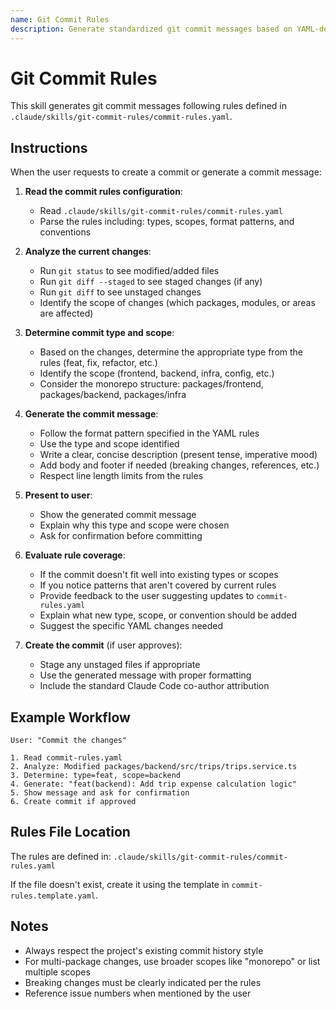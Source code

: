 ```yaml
---
name: Git Commit Rules
description: Generate standardized git commit messages based on YAML-defined rules. Use when user requests to commit changes or asks for commit message generation following project standards.
---
```


# Git Commit Rules

This skill generates git commit messages following rules defined in `.claude/skills/git-commit-rules/commit-rules.yaml`.

## Instructions

When the user requests to create a commit or generate a commit message:

1. **Read the commit rules configuration**:
   - Read `.claude/skills/git-commit-rules/commit-rules.yaml`
   - Parse the rules including: types, scopes, format patterns, and conventions

2. **Analyze the current changes**:
   - Run `git status` to see modified/added files
   - Run `git diff --staged` to see staged changes (if any)
   - Run `git diff` to see unstaged changes
   - Identify the scope of changes (which packages, modules, or areas are affected)

3. **Determine commit type and scope**:
   - Based on the changes, determine the appropriate type from the rules (feat, fix, refactor, etc.)
   - Identify the scope (frontend, backend, infra, config, etc.)
   - Consider the monorepo structure: packages/frontend, packages/backend, packages/infra

4. **Generate the commit message**:
   - Follow the format pattern specified in the YAML rules
   - Use the type and scope identified
   - Write a clear, concise description (present tense, imperative mood)
   - Add body and footer if needed (breaking changes, references, etc.)
   - Respect line length limits from the rules

5. **Present to user**:
   - Show the generated commit message
   - Explain why this type and scope were chosen
   - Ask for confirmation before committing

6. **Evaluate rule coverage**:
   - If the commit doesn't fit well into existing types or scopes
   - If you notice patterns that aren't covered by current rules
   - Provide feedback to the user suggesting updates to `commit-rules.yaml`
   - Explain what new type, scope, or convention should be added
   - Suggest the specific YAML changes needed

7. **Create the commit** (if user approves):
   - Stage any unstaged files if appropriate
   - Use the generated message with proper formatting
   - Include the standard Claude Code co-author attribution

## Example Workflow

```
User: "Commit the changes"

1. Read commit-rules.yaml
2. Analyze: Modified packages/backend/src/trips/trips.service.ts
3. Determine: type=feat, scope=backend
4. Generate: "feat(backend): Add trip expense calculation logic"
5. Show message and ask for confirmation
6. Create commit if approved
```

## Rules File Location

The rules are defined in: `.claude/skills/git-commit-rules/commit-rules.yaml`

If the file doesn't exist, create it using the template in `commit-rules.template.yaml`.

## Notes

- Always respect the project's existing commit history style
- For multi-package changes, use broader scopes like "monorepo" or list multiple scopes
- Breaking changes must be clearly indicated per the rules
- Reference issue numbers when mentioned by the user
